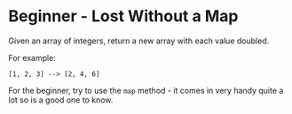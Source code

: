 # Beginner - Lost Without a Map

Given an array of integers, return a new array with each value doubled.

For example:

```[1, 2, 3] --> [2, 4, 6]```

For the beginner, try to use the ```map``` method - it comes in very handy quite a lot so is a good one to know.
